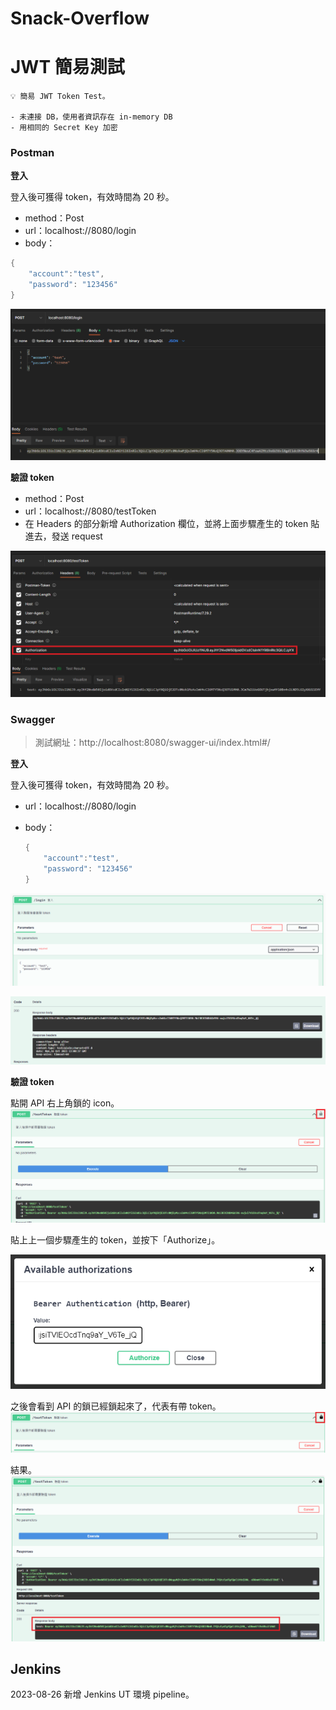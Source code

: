 # Snack-Overflow


# JWT 簡易測試
```
💡 簡易 JWT Token Test。

- 未連接 DB，使用者資訊存在 in-memory DB
- 用相同的 Secret Key 加密
```

### Postman

**登入**

登入後可獲得 token，有效時間為 20 秒。
- method：Post
- url：localhost://8080/login
- body：

```java
{
	"account":"test",
	"password": "123456"
}
```

![](/doc_img/jwt/jwt_postman_1.png)

**驗證 token**
- method：Post
- url：localhost://8080/testToken
- 在 Headers 的部分新增 Authorization 欄位，並將上面步驟產生的 token 貼進去，發送 request

![](/doc_img/jwt/jwt_postman_2.png)

### Swagger

> 測試網址：http://localhost:8080/swagger-ui/index.html#/

**登入**

登入後可獲得 token，有效時間為 20 秒。

- url：localhost://8080/login
- body：
    
    ```java
    {
    	"account":"test",
    	"password": "123456"
    }
    ```
    

![](/doc_img/jwt/jwt_swagger_1.png)

![](/doc_img/jwt/jwt_swagger_2.png)

**驗證 token**

點開 API 右上角鎖的 icon。
![](/doc_img/jwt/jwt_swagger_3.png)

貼上上一個步驟產生的 token，並按下「Authorize」。
   
![](/doc_img/jwt/jwt_swagger_4.png)
    
之後會看到 API 的鎖已經鎖起來了，代表有帶 token。
![](/doc_img/jwt/jwt_swagger_5.png)

結果。
![](/doc_img/jwt/jwt_swagger_6.png)

## Jenkins
2023-08-26 新增 Jenkins UT 環境 pipeline。

